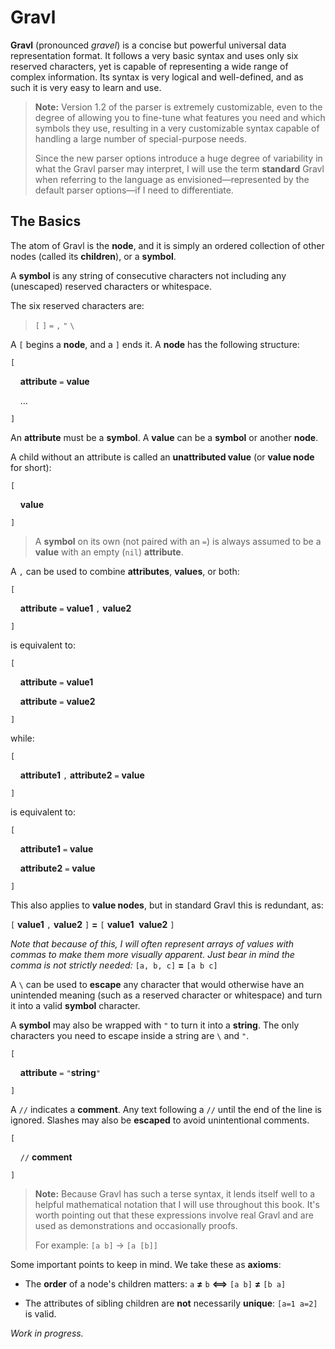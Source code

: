 # Gravl

**Gravl** (pronounced *gravel*) is a concise but powerful universal data representation format. It follows a very basic syntax and uses only six reserved characters, yet is capable of representing a wide range of complex information. Its syntax is very logical and well-defined, and as such it is very easy to learn and use.

> **Note:** Version 1.2 of the parser is extremely customizable, even to the degree of allowing you to fine-tune what features you need and which symbols they use, resulting in a very customizable syntax capable of handling a large number of special-purpose needs.
>
> Since the new parser options introduce a huge degree of variability in what the Gravl parser may interpret, I will use the term **standard** Gravl when referring to the language as envisioned—represented by the default parser options—if I need to differentiate.

## The Basics

The atom of Gravl is the **node**, and it is simply an ordered collection of other nodes (called its **children**), or a **symbol**.

A **symbol** is any string of consecutive characters not including any (unescaped) reserved characters or whitespace.

The six reserved characters are:

> `[`&nbsp;`]`&nbsp;`=`&nbsp;`,`&nbsp;`"`&nbsp;`\`

A `[` begins a **node**, and a `]` ends it. A **node** has the following structure:

`[`

&nbsp;&nbsp;&nbsp;&nbsp;**attribute** `=` **value**

&nbsp;&nbsp;&nbsp;&nbsp;…

`]`

An **attribute** must be a **symbol**. A **value** can be a **symbol** or another **node**.

A child without an attribute is called an **unattributed value** (or **value node** for short):

`[`

&nbsp;&nbsp;&nbsp;&nbsp;**value**

`]`

> A **symbol** on its own (not paired with an `=`) is always assumed to be a **value** with an empty (`nil`) **attribute**.

A `,` can be used to combine **attributes**, **values**, or both:

`[`

&nbsp;&nbsp;&nbsp;&nbsp;**attribute** `=` **value1** `,` **value2**

`]`

is equivalent to:

`[`

&nbsp;&nbsp;&nbsp;&nbsp;**attribute** `=` **value1**

&nbsp;&nbsp;&nbsp;&nbsp;**attribute** `=` **value2**

`]`

while:

`[`

&nbsp;&nbsp;&nbsp;&nbsp;**attribute1** `,` **attribute2** `=` **value**

`]`

is equivalent to:

`[`

&nbsp;&nbsp;&nbsp;&nbsp;**attribute1** `=` **value**

&nbsp;&nbsp;&nbsp;&nbsp;**attribute2** `=` **value**

`]`

This also applies to **value nodes**, but in standard Gravl this is redundant, as:

`[` **value1** `,` **value2** `]` **=** `[` **value1**&nbsp;&nbsp;**value2** `]`

*Note that because of this, I will often represent arrays of values with commas to make them more visually apparent. Just bear in mind the comma is not strictly needed:* `[a, b, c]` **=** `[a b c]`

A `\` can be used to **escape** any character that would otherwise have an unintended meaning (such as a reserved character or whitespace) and turn it into a valid **symbol** character.

A **symbol** may also be wrapped with `"` to turn it into a **string**. The only characters you need to escape inside a string are `\` and `"`.

`[`

&nbsp;&nbsp;&nbsp;&nbsp;**attribute** `=` `"`**string**`"`

`]`

A `//` indicates a **comment**. Any text following a `//` until the end of the line is ignored. Slashes may also be **escaped** to avoid unintentional comments.

`[`

&nbsp;&nbsp;&nbsp;&nbsp;`//` **comment**

`]`

> **Note:** Because Gravl has such a terse syntax, it lends itself well to a helpful mathematical notation that I will use throughout this book. It's worth pointing out that these expressions involve real Gravl and are used as demonstrations and occasionally proofs.
>
> For example: `[a b]` → `[a [b]]`

Some important points to keep in mind. We take these as **axioms**:

- The **order** of a node's children matters:
`a` **≠** `b` **⟺** `[a b]` **≠** `[b a]`

- The attributes of sibling children are **not** necessarily **unique**:
`[a=1 a=2]` is valid.

*Work in progress.*
